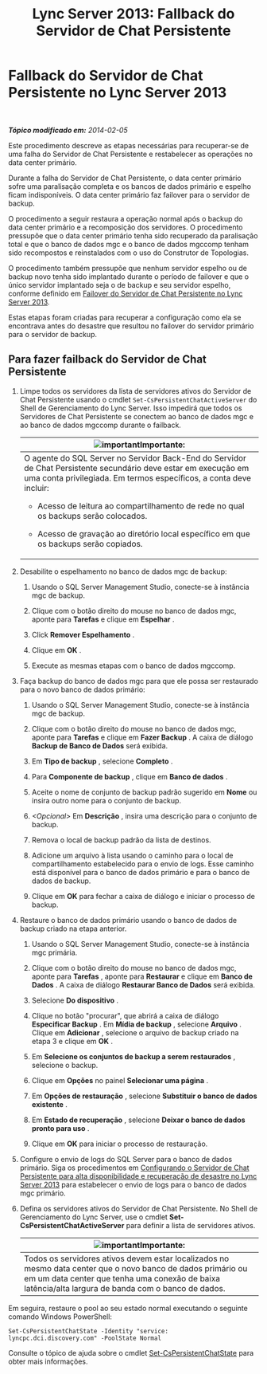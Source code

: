 ﻿---
title: 'Lync Server 2013: Fallback do Servidor de Chat Persistente'
TOCTitle: Fallback do Servidor de Chat Persistente
ms:assetid: 67b91de4-6ddc-43e6-9812-5e1aa84a7980
ms:mtpsurl: https://technet.microsoft.com/pt-br/library/JJ204970(v=OCS.15)
ms:contentKeyID: 49306964
ms.date: 05/19/2016
mtps_version: v=OCS.15
ms.translationtype: HT
---

# Fallback do Servidor de Chat Persistente no Lync Server 2013

 

_**Tópico modificado em:** 2014-02-05_

Este procedimento descreve as etapas necessárias para recuperar-se de uma falha do Servidor de Chat Persistente e restabelecer as operações no data center primário.

Durante a falha do Servidor de Chat Persistente, o data center primário sofre uma paralisação completa e os bancos de dados primário e espelho ficam indisponíveis. O data center primário faz failover para o servidor de backup.

O procedimento a seguir restaura a operação normal após o backup do data center primário e a recomposição dos servidores. O procedimento pressupõe que o data center primário tenha sido recuperado da paralisação total e que o banco de dados mgc e o banco de dados mgccomp tenham sido recompostos e reinstalados com o uso do Construtor de Topologias.

O procedimento também pressupõe que nenhum servidor espelho ou de backup novo tenha sido implantado durante o período de failover e que o único servidor implantado seja o de backup e seu servidor espelho, conforme definido em [Failover do Servidor de Chat Persistente no Lync Server 2013](lync-server-2013-failing-over-persistent-chat-server.md).

Estas etapas foram criadas para recuperar a configuração como ela se encontrava antes do desastre que resultou no failover do servidor primário para o servidor de backup.

## Para fazer failback do Servidor de Chat Persistente

1.  Limpe todos os servidores da lista de servidores ativos do Servidor de Chat Persistente usando o cmdlet `Set-CsPersistentChatActiveServer` do Shell de Gerenciamento do Lync Server. Isso impedirá que todos os Servidores de Chat Persistente se conectem ao banco de dados mgc e ao banco de dados mgccomp durante o failback.
    
    <table>
    <colgroup>
    <col style="width: 100%" />
    </colgroup>
    <thead>
    <tr class="header">
    <th><img src="images/Gg425939.important(OCS.15).gif" title="important" alt="important" />Importante:</th>
    </tr>
    </thead>
    <tbody>
    <tr class="odd">
    <td>O agente do SQL Server no Servidor Back-End do Servidor de Chat Persistente secundário deve estar em execução em uma conta privilegiada. Em termos específicos, a conta deve incluir:
    <ul>
    <li><p>Acesso de leitura ao compartilhamento de rede no qual os backups serão colocados.</p></li>
    <li><p>Acesso de gravação ao diretório local específico em que os backups serão copiados.</p></li>
    </ul></td>
    </tr>
    </tbody>
    </table>


2.  Desabilite o espelhamento no banco de dados mgc de backup:
    
    1.  Usando o SQL Server Management Studio, conecte-se à instância mgc de backup.
    
    2.  Clique com o botão direito do mouse no banco de dados mgc, aponte para **Tarefas** e clique em **Espelhar** .
    
    3.  Click **Remover Espelhamento** .
    
    4.  Clique em **OK** .
    
    5.  Execute as mesmas etapas com o banco de dados mgccomp.

3.  Faça backup do banco de dados mgc para que ele possa ser restaurado para o novo banco de dados primário:
    
    1.  Usando o SQL Server Management Studio, conecte-se à instância mgc de backup.
    
    2.  Clique com o botão direito do mouse no banco de dados mgc, aponte para **Tarefas** e clique em **Fazer Backup** . A caixa de diálogo **Backup de Banco de Dados** será exibida.
    
    3.  Em **Tipo de backup** , selecione **Completo** .
    
    4.  Para **Componente de backup** , clique em **Banco de dados** .
    
    5.  Aceite o nome de conjunto de backup padrão sugerido em **Nome** ou insira outro nome para o conjunto de backup.
    
    6.  *\<Opcional\>* Em **Descrição** , insira uma descrição para o conjunto de backup.
    
    7.  Remova o local de backup padrão da lista de destinos.
    
    8.  Adicione um arquivo à lista usando o caminho para o local de compartilhamento estabelecido para o envio de logs. Esse caminho está disponível para o banco de dados primário e para o banco de dados de backup.
    
    9.  Clique em **OK** para fechar a caixa de diálogo e iniciar o processo de backup.

4.  Restaure o banco de dados primário usando o banco de dados de backup criado na etapa anterior.
    
    1.  Usando o SQL Server Management Studio, conecte-se à instância mgc primária.
    
    2.  Clique com o botão direito do mouse no banco de dados mgc, aponte para **Tarefas** , aponte para **Restaurar** e clique em **Banco de Dados** . A caixa de diálogo **Restaurar Banco de Dados** será exibida.
    
    3.  Selecione **Do dispositivo** .
    
    4.  Clique no botão "procurar", que abrirá a caixa de diálogo **Especificar Backup** . Em **Mídia de backup** , selecione **Arquivo** . Clique em **Adicionar** , selecione o arquivo de backup criado na etapa 3 e clique em **OK** .
    
    5.  Em **Selecione os conjuntos de backup a serem restaurados** , selecione o backup.
    
    6.  Clique em **Opções** no painel **Selecionar uma página** .
    
    7.  Em **Opções de restauração** , selecione **Substituir o banco de dados existente** .
    
    8.  Em **Estado de recuperação** , selecione **Deixar o banco de dados pronto para uso** .
    
    9.  Clique em **OK** para iniciar o processo de restauração.

5.  Configure o envio de logs do SQL Server para o banco de dados primário. Siga os procedimentos em [Configurando o Servidor de Chat Persistente para alta disponibilidade e recuperação de desastre no Lync Server 2013](lync-server-2013-configuring-persistent-chat-server-for-high-availability-and-disaster-recovery.md) para estabelecer o envio de logs para o banco de dados mgc primário.

6.  Defina os servidores ativos do Servidor de Chat Persistente. No Shell de Gerenciamento do Lync Server, use o cmdlet **Set-CsPersistentChatActiveServer** para definir a lista de servidores ativos.
    
    <table>
    <thead>
    <tr class="header">
    <th><img src="images/Gg425939.important(OCS.15).gif" title="important" alt="important" />Importante:</th>
    </tr>
    </thead>
    <tbody>
    <tr class="odd">
    <td>Todos os servidores ativos devem estar localizados no mesmo data center que o novo banco de dados primário ou em um data center que tenha uma conexão de baixa latência/alta largura de banda com o banco de dados.</td>
    </tr>
    </tbody>
    </table>


Em seguira, restaure o pool ao seu estado normal executando o seguinte comando Windows PowerShell:

    Set-CsPersistentChatState -Identity "service: lyncpc.dci.discovery.com" -PoolState Normal

Consulte o tópico de ajuda sobre o cmdlet [Set-CsPersistentChatState](https://docs.microsoft.com/en-us/powershell/module/skype/Set-CsPersistentChatState) para obter mais informações.


